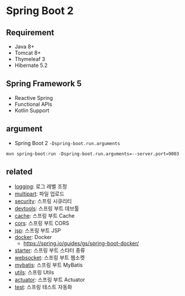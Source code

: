 # Spring Boot 2

## Requirement
* Java 8+
* Tomcat 8+
* Thymeleaf 3
* Hibernate 5.2

## Spring Framework 5
* Reactive Spring
* Functional APIs
* Kotlin Support

## argument
* Spring Boot 2 `-Dspring-boot.run.arguments`
```
mvn spring-boot:run -Dspring-boot.run.arguments=--server.port=9003
```

## related
* [logging](/mib/spring/logging): 로그 레벨 조정
* [multipart](/mib/spring/multipart): 파일 업로드
* [security](/mib/spring/security): 스프링 시큐리티
* [devtools](/mib/spring/devtools): 스프링 부트 데브툴
* [cache](/mib/spring/cache): 스프링 부트 Cache
* [cors](/mib/spring/cors): 스프링 부트 CORS
* [jsp](/mib/spring/jsp): 스프링 부트 JSP
* [docker](/mib/docker): Docker
  * https://spring.io/guides/gs/spring-boot-docker/
* [starter](/mib/spring/starter): 스프링 부트 스타터 종류
* [websocket](/mib/spring/websocket): 스프링 부트 웹소켓
* [mybatis](/mib/spring/mybatis): 스프링 부트 MyBatis
* [utils](/mib/spring/utils): 스프링 Utils
* [actuator](/mib/spring/actuator): 스프링 부트 Actuator
* [test](/mib/spring/test): 스프링 테스트 자동화
